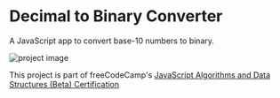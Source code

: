 # Decimal to Binary Converter

<!-- DESCRIPTION-START -->
A JavaScript app to convert base-10 numbers to binary.
<!-- DESCRIPTION-END -->

![project image](https://res.cloudinary.com/dwguf4w1t/image/upload/v1722356288/Portfolio%20Projects/decimal-binary-converter-js_fgvpmv.png)

This project is part of freeCodeCamp's [JavaScript Algorithms and Data Structures (Beta) Certification](https://www.freecodecamp.org/learn/javascript-algorithms-and-data-structures-v8/)

